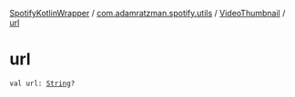 [SpotifyKotlinWrapper](../../index.md) / [com.adamratzman.spotify.utils](../index.md) / [VideoThumbnail](index.md) / [url](./url.md)

# url

`val url: `[`String`](https://kotlinlang.org/api/latest/jvm/stdlib/kotlin/-string/index.html)`?`